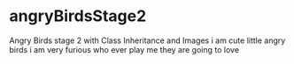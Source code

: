 # angryBirdsStage2
Angry Birds stage 2 with Class Inheritance and Images
i am cute little angry birds
i am very furious who ever play me they are going to love
